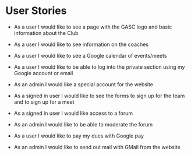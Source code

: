 # User Stories

* As a user I would like to see a page with the GASC logo and basic information about the Club

* As a user I would like to see information on the coaches

* As a user I would like to see a Google calendar of events/meets

* As a user I would like to be able to log into the private section using my Google account or email

* As an admin I would like a special account for the website

* As a signed in user I would like to see the forms to sign up for the team and to sign up for a meet

* As a signed in user I would like access to a forum

* As an admin I would like to be able to moderate the forum

* As a user I would like to pay my dues with Google pay

* As an admin I would like to send out mail with GMail from the website
